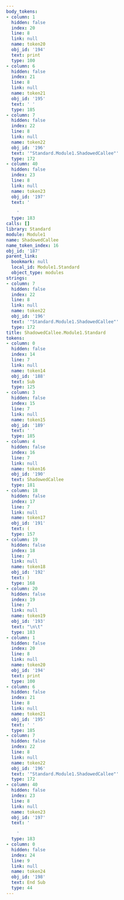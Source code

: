 ```yaml
---
body_tokens:
- column: 1
  hidden: false
  index: 20
  line: 8
  link: null
  name: token20
  obj_id: '194'
  text: print
  type: 100
- column: 6
  hidden: false
  index: 21
  line: 8
  link: null
  name: token21
  obj_id: '195'
  text: ' '
  type: 185
- column: 7
  hidden: false
  index: 22
  line: 8
  link: null
  name: token22
  obj_id: '196'
  text: '"Standard.Module1.ShadowedCallee"'
  type: 172
- column: 40
  hidden: false
  index: 23
  line: 8
  link: null
  name: token23
  obj_id: '197'
  text: '

    '
  type: 183
calls: []
library: Standard
module: Module1
name: ShadowedCallee
name_token_index: 16
obj_id: '187'
parent_link:
  bookmark: null
  local_id: Module1.Standard
  object_type: modules
strings:
- column: 7
  hidden: false
  index: 22
  line: 8
  link: null
  name: token22
  obj_id: '196'
  text: '"Standard.Module1.ShadowedCallee"'
  type: 172
title: ShadowedCallee.Module1.Standard
tokens:
- column: 0
  hidden: false
  index: 14
  line: 7
  link: null
  name: token14
  obj_id: '188'
  text: Sub
  type: 125
- column: 3
  hidden: false
  index: 15
  line: 7
  link: null
  name: token15
  obj_id: '189'
  text: ' '
  type: 185
- column: 4
  hidden: false
  index: 16
  line: 7
  link: null
  name: token16
  obj_id: '190'
  text: ShadowedCallee
  type: 181
- column: 18
  hidden: false
  index: 17
  line: 7
  link: null
  name: token17
  obj_id: '191'
  text: (
  type: 157
- column: 19
  hidden: false
  index: 18
  line: 7
  link: null
  name: token18
  obj_id: '192'
  text: )
  type: 168
- column: 20
  hidden: false
  index: 19
  line: 7
  link: null
  name: token19
  obj_id: '193'
  text: "\n\t"
  type: 183
- column: 1
  hidden: false
  index: 20
  line: 8
  link: null
  name: token20
  obj_id: '194'
  text: print
  type: 100
- column: 6
  hidden: false
  index: 21
  line: 8
  link: null
  name: token21
  obj_id: '195'
  text: ' '
  type: 185
- column: 7
  hidden: false
  index: 22
  line: 8
  link: null
  name: token22
  obj_id: '196'
  text: '"Standard.Module1.ShadowedCallee"'
  type: 172
- column: 40
  hidden: false
  index: 23
  line: 8
  link: null
  name: token23
  obj_id: '197'
  text: '

    '
  type: 183
- column: 0
  hidden: false
  index: 24
  line: 9
  link: null
  name: token24
  obj_id: '198'
  text: End Sub
  type: 44
---
```

